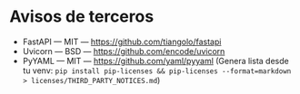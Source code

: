 # Avisos de terceros
- FastAPI — MIT — https://github.com/tiangolo/fastapi
- Uvicorn — BSD — https://github.com/encode/uvicorn
- PyYAML — MIT — https://github.com/yaml/pyyaml
(Genera lista desde tu venv: `pip install pip-licenses && pip-licenses --format=markdown > licenses/THIRD_PARTY_NOTICES.md`)
